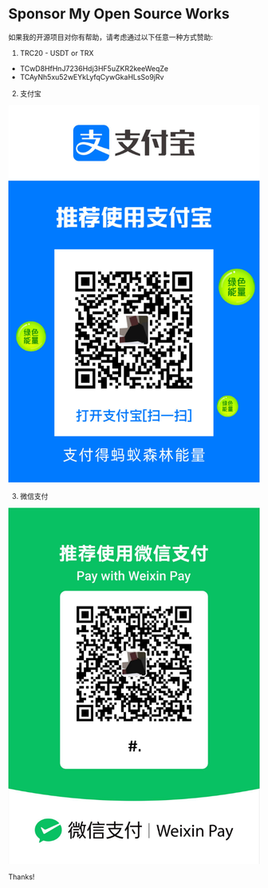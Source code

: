 # Sponsor My Open Source Works

如果我的开源项目对你有帮助，请考虑通过以下任意一种方式赞助:

1. TRC20 - USDT or TRX
- TCwD8HfHnJ7236Hdj3HF5uZKR2keeWeqZe
- TCAyNh5xu52wEYkLyfqCywGkaHLsSo9jRv

2. 支付宝

![支付宝](images/alipay.PNG)

3. 微信支付

![微信支付](images/wechat.JPG)

Thanks!

